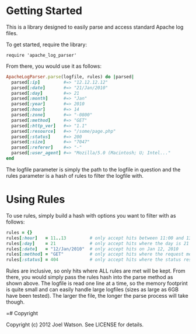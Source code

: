 # Getting Started

This is a library designed to easily parse and access standard Apache log files.

To get started, require the library:

    require 'apache_log_parser'

From there, you would use it as follows:

```ruby
ApacheLogParser.parse(logfile, rules) do |parsed|
  parsed[:ip]         #=> "12.12.12.12"
  parsed[:date]       #=> "21/Jan/2010"
  parsed[:day]        #=> 21
  parsed[:month]      #=> "Jan"
  parsed[:year]       #=> 2010
  parsed[:hour]       #=> 14
  parsed[:zone]       #=> "-0800"
  parsed[:method]     #=> "GET"
  parsed[:http_ver]   #=> "1.1"
  parsed[:resource]   #=> "/some/page.php"
  parsed[:status]     #=> 200
  parsed[:size]       #=> "7047"
  parsed[:referer]    #=> "-"
  parsed[:user_agent] #=> "Mozilla/5.0 (Macintosh; U; Intel..."
end
```

The logfile parameter is simply the path to the logfile in question and the rules
parameter is a hash of rules to filter the logfile with.

# Using Rules

To use rules, simply build a hash with options you want to filter with as follows:

```ruby
rules = {}
rules[:hour]   = 11..13         # only accept hits between 11:00 and 13:59 hours
rules[:day]    = 21             # only accept hits where the day is 21
rules[:date]   = "12/Jan/2010"  # only accept hits on Jan 12, 2010
rules[:method] = "GET"          # only accept hits where the request method is GET
rules[:status] = 404            # only accept hits where the status response is 404
```

Rules are inclusive, so only hits where ALL rules are met will be kept. From there,
you would simply pass the rules hash into the parse method as shown above. The logfile
is read one line at a time, so the memory footprint is quite small and can easily handle
large logfiles (sizes as large as 6GB have been tested). The larger the file, the longer
the parse process will take though.

=# Copyright

Copyright (c) 2012 Joel Watson. See LICENSE for details.
